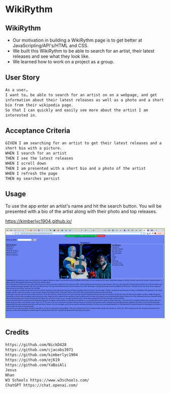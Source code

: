 # WikiRythm

## WikiRythm

- Our motivation in building a WikiRythm page is to get better at JavaScripting/API's/HTML and CSS.
- We built this WikiRythm to be able to search for an artist, their latest releases and see what they look like.
- We learned how to work on a project as a group.

## User Story
```
As a user…
I want to… be able to search for an artist on on a webpage, and get information about their latest releases as well as a photo and a short bio from their wikipedia page.
So that I can quickly and easily see more about the artist I am interested in.
```

## Acceptance Criteria

```
GIVEN I am searching for an artist to get their latest releases and a short bio with a picture.
WHEN I search for an artist
THEN I see the latest releases 
WHEN I scroll down
THEN I am presented with a short bio and a photo of the artist
WHEN I refresh the page
THEN my searches persist
```

## Usage

To use the app enter an artist's name and hit the search button.  You will be presented with a bio of the artist along with their photo and top releases. 

https://kimberlyc1904.github.io/

![screenshot](assets/images/ScreenShot.png)

## Credits

```
https://github.com/NickD428
https://github.com/cjacobs3971
https://github.com/kimberlyc1904
https://github.com/ej619
https://github.com/YaBoiAli
Jesus
Nhan
W3 Schools https://www.w3schools.com/
ChatGPT https://chat.openai.com/
```